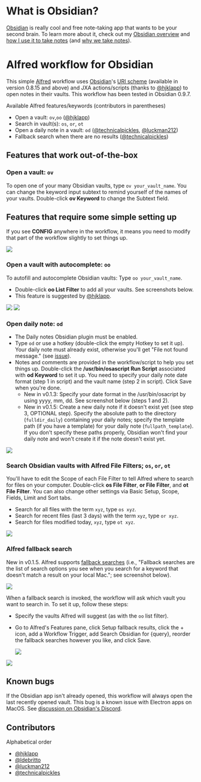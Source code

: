 # What is Obsidian?

[Obsidian](https://obsidian.md/) is really cool and free note-taking app that wants to be your second brain. To learn more about it, check out my [Obsidian overview](https://medium.com/swlh/take-better-notes-with-this-free-note-taking-app-that-wants-to-be-your-second-brain-1a97909a677b) and [how I use it to take notes](https://medium.com/swlh/how-to-take-notes-insights-from-ai-neuroscience-a-sociologist-and-a-free-app-34b4be63080a) (and [why we take notes](https://medium.com/swlh/why-take-notes-3-common-misconceptions-and-3-better-mindsets-447ef6853aa9)).

# Alfred workflow for Obsidian

This simple [Alfred](https://www.alfredapp.com/) workflow uses [Obsidian](https://obsidian.md/)'s [URI scheme](https://publish.obsidian.md/help/Advanced+use/Using+obsidian+URI) (available in version 0.8.15 and above) and JXA actions/scripts (thanks to [@hjklapp](https://github.com/hjklapp)) to open notes in their vaults. This workflow has been tested in Obsidian 0.9.7.

Available Alfred features/keywords (contributors in parentheses)
- Open a vault: `ov`,`oo` ([@hjklapp](https://github.com/hjklapp))
- Search in vault(s): `os`, `or`, `ot`
- Open a daily note in a vault: `od` ([@technicalpickles](https://github.com/technicalpickles), [@luckman212](https://github.com/luckman212))
- Fallback search when there are no results ([@technicalpickles](https://github.com/technicalpickles))

## Features that work out-of-the-box

### Open a vault: `ov`

To open one of your many Obsidian vaults, type `ov your_vault_name`. You can change the keyword input subtext to remind yourself of the names of your vaults. Double-click **ov Keyword** to change the Subtext field.

## Features that require some simple setting up

If you see **CONFIG** anywhere in the workflow, it means you need to modify that part of the workflow slightly to set things up.

![](img/config.png)

### Open a vault with autocomplete: `oo`

To autofill and autocomplete Obsidian vaults: Type `oo your_vault_name`. 
- Double-click **oo List Filter** to add all your vaults. See screenshots below.
- This feature is suggested by [@hjklapp](https://github.com/hjklapp).

![](img/oo.gif)
![](img/oo.png)

### Open daily note: `od`

- The Daily notes Obsidian plugin must be enabled.
- Type `od`  or use a hotkey (double-click the empty Hotkey to set it up). Your daily note must already exist, otherwise you'll get "File not found message." (see [issue](https://github.com/hauselin/obsidian-alfred/issues/6)).
- Notes and comments are provided in the workflow/script to help you set things up. Double-click the **/usr/bin/osascript Run Script** associated with **od Keyword** to set it up. You need to specify your daily note date format (step 1 in script) and the vault name (step 2 in script). Click Save when you're done.
    - New in v0.1.3: Specify your date format in the /usr/bin/osacript by using yyyy, mm, dd. See screenshot below (steps 1 and 2).
    - New in v0.1.5: Create a new daily note if it doesn't exist yet (see step 3, OPTIONAL step). Specify the absolute path to the directory (`fulldir_daily`) containing your daily notes; specify the template path (if you have a template) for your daily note (`fullpath_template`). If you don't specify these paths properly, Obsidian won't find your daily note and won't create it if the note doesn't exist yet.

![](img/odaily.png)

### Search Obsidian vaults with Alfred File Filters; `os`, `or`, `ot`

You'll have to edit the Scope of each File Filter to tell Alfred where to search for files on your computer. Double-click **os File Filter**, **or File Filter**, and **ot File Filter**. You can also change other settings via Basic Setup, Scope, Fields, Limit and Sort tabs.

- Search for all files with the term `xyz`, type `os xyz`.
- Search for recent files (last 3 days) with the term `xyz`, type `or xyz`.
- Search for files modified today, `xyz`, type `ot xyz`.

![](img/or.gif)



### Alfred fallback search

New in v0.1.5. Alfred supports [fallback searches](https://www.alfredapp.com/help/features/default-results/fallback-searches/) (i.e., "Fallback searches are the list of search options you see when you search for a keyword that doesn't match a result on your local Mac."; see screenshot below). 

![](img/fallback.png)

When a fallback search is invoked, the workflow will ask which vault you want to search in. To set it up, follow these steps: 

- Specify the vaults Alfred will suggest (as with the `oo` list filter).

- Go to Alfred's Features pane, click Setup fallback results, click the + icon, add a Workflow Trigger, add Search Obsidian for {query}, reorder the fallback searches however you like, and click Save.

  

  ![](img/fallback1.png)

![](img/fallback2.gif)

## Known bugs

If the Obsidian app isn't already opened, this workflow will always open the last recently opened vault. This bug is a known issue with Electron apps on MacOS. See [discussion on Obsidian's Discord](https://discordapp.com/channels/686053708261228577/716028884885307432/755203478413902036).

## Contributors

Alphabetical order

- [@hjklapp](https://github.com/hjklapp)
- [@ldebritto](https://github.com/ldebritto)
- [@luckman212](https://github.com/luckman212)
- [@technicalpickles](https://github.com/technicalpickles)

